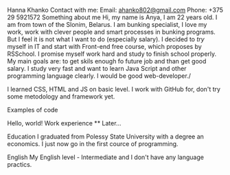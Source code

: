 Hanna Khanko
Contact with me:
Email: ahanko802@gmail.com
Phone: +375 29 5921572
Something about me
Hi, my name is Anya, I am 22 years old. I am from town of the Slonim, Belarus. I am bunking specialist, I love my work, work with clever people and smart processes in bunking programs. But I feel it is not what I want to do (especially salary). I decided to *try* myself in IT and start with Front-end free course, which proposes by RSSchool. I promise myself work hard and study to finish school properly. My main goals are: to get skils enough fo future job and than get good salary. I study very fast and want to learn Java Script and other programming language clearly. I would be good web-developer./


I learned CSS, HTML and JS on basic level. I work with GitHub for, don't try some metodology and framework yet.


Examples of code 

Hello, world!
Work experience **
Later...


Education
I graduated from Polessy State University with a degree an economics. I just now go in the first cource of programming.


English
My English level - Intermediate and I don't have any language practics.
